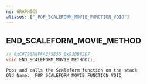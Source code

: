 ```yaml
---
ns: GRAPHICS
aliases: ["_POP_SCALEFORM_MOVIE_FUNCTION_VOID"]
---
```

## END_SCALEFORM_MOVIE_METHOD

```c
// 0xC6796A8FFA375E53 0x02DBF2D7
void END_SCALEFORM_MOVIE_METHOD();
```

```
Pops and calls the Scaleform function on the stack  
Old Name: _POP_SCALEFORM_MOVIE_FUNCTION_VOID  
```

